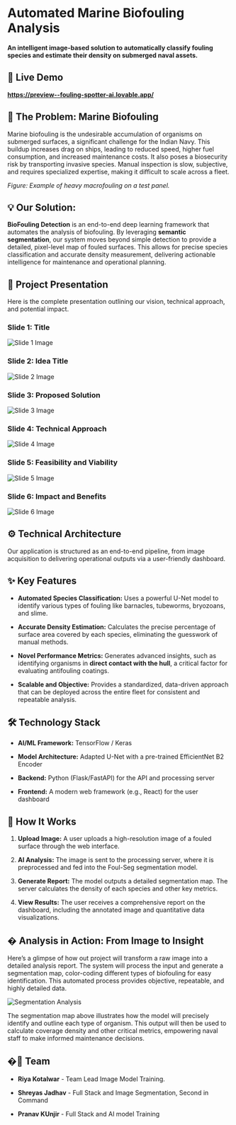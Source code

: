 # Automated Marine Biofouling Analysis

**An intelligent image-based solution to automatically classify fouling species and estimate their density on submerged naval assets.**

## 🎥 Live Demo

**https://preview--fouling-spotter-ai.lovable.app/**

## 🌊 The Problem: Marine Biofouling

Marine biofouling is the undesirable accumulation of organisms on submerged surfaces, a significant challenge for the Indian Navy. This buildup increases drag on ships, leading to reduced speed, higher fuel consumption, and increased maintenance costs. It also poses a biosecurity risk by transporting invasive species. Manual inspection is slow, subjective, and requires specialized expertise, making it difficult to scale across a fleet.

_Figure: Example of heavy macrofouling on a test panel._

## 💡 Our Solution:

**BioFouling Detection** is an end-to-end deep learning framework that automates the analysis of biofouling. By leveraging **semantic segmentation**, our system moves beyond simple detection to provide a detailed, pixel-level map of fouled surfaces. This allows for precise species classification and accurate density measurement, delivering actionable intelligence for maintenance and operational planning.

## 📝 Project Presentation

Here is the complete presentation outlining our vision, technical approach, and potential impact.

### **Slide 1: Title**

![Slide 1 Image](./asset/1.png)

### **Slide 2: Idea Title**

![Slide 2 Image](./asset/2.png)

### **Slide 3: Proposed Solution**

![Slide 3 Image](./asset/3.png)

### **Slide 4: Technical Approach**

![Slide 4 Image](./asset/4.png)

### **Slide 5: Feasibility and Viability**

![Slide 5 Image](./asset/5.png)

### **Slide 6: Impact and Benefits**

![Slide 6 Image](./asset/6.png)

## ⚙️ Technical Architecture

Our application is structured as an end-to-end pipeline, from image acquisition to delivering operational outputs via a user-friendly dashboard.

## ✨ Key Features

- **Automated Species Classification:** Uses a powerful U-Net model to identify various types of fouling like barnacles, tubeworms, bryozoans, and slime.

- **Accurate Density Estimation:** Calculates the precise percentage of surface area covered by each species, eliminating the guesswork of manual methods.

- **Novel Performance Metrics:** Generates advanced insights, such as identifying organisms in **direct contact with the hull**, a critical factor for evaluating antifouling coatings.

- **Scalable and Objective:** Provides a standardized, data-driven approach that can be deployed across the entire fleet for consistent and repeatable analysis.

## 🛠️ Technology Stack

- **AI/ML Framework:** TensorFlow / Keras

- **Model Architecture:** Adapted U-Net with a pre-trained EfficientNet B2 Encoder

- **Backend:** Python (Flask/FastAPI) for the API and processing server

- **Frontend:** A modern web framework (e.g., React) for the user dashboard

## 🚀 How It Works

1. **Upload Image:** A user uploads a high-resolution image of a fouled surface through the web interface.

2. **AI Analysis:** The image is sent to the processing server, where it is preprocessed and fed into the Foul-Seg segmentation model.

3. **Generate Report:** The model outputs a detailed segmentation map. The server calculates the density of each species and other key metrics.

4. **View Results:** The user receives a comprehensive report on the dashboard, including the annotated image and quantitative data visualizations.

## � Analysis in Action: From Image to Insight

Here’s a glimpse of how out project will transform a raw image into a detailed analysis report. The system will process the input and generate a segmentation map, color-coding different types of biofouling for easy identification. This automated process provides objective, repeatable, and highly detailed data.

![Segmentation Analysis](./asset/analysis.jpg)

The segmentation map above illustrates how the model will precisely identify and outline each type of organism. This output will then be used to calculate coverage density and other critical metrics, empowering naval staff to make informed maintenance decisions.

## �👥 Team

- **Riya Kotalwar** - Team Lead Image Model Training.

- **Shreyas Jadhav** - Full Stack and Image Segmentation, Second in Command

- **Pranav KUnjir** - Full Stack and AI model Training
